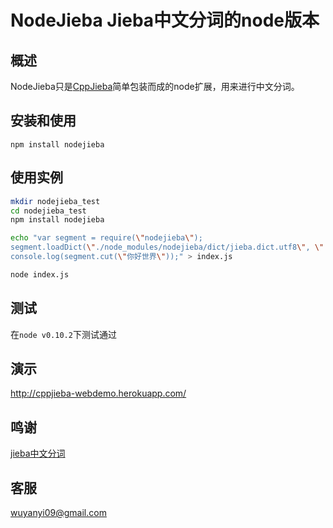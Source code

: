 # NodeJieba Jieba中文分词的node版本

## 概述

NodeJieba只是[CppJieba]简单包装而成的node扩展，用来进行中文分词。

## 安装和使用

`npm install nodejieba`

## 使用实例

```sh
mkdir nodejieba_test
cd nodejieba_test
npm install nodejieba

echo "var segment = require(\"nodejieba\");
segment.loadDict(\"./node_modules/nodejieba/dict/jieba.dict.utf8\", \"./node_modules/nodejieba/dict/hmm_model.utf8\");
console.log(segment.cut(\"你好世界\"));" > index.js

node index.js
```

## 测试

在`node v0.10.2`下测试通过

## 演示

http://cppjieba-webdemo.herokuapp.com/

## 鸣谢

[jieba中文分词](https://github.com/fxsjy/jieba)

## 客服

wuyanyi09@gmail.com

[blog1]:http://aszxqw.github.io/jekyll/update/2014/01/23/nodejs-chu-ti-yan.html
[CppJieba]:https://github.com/aszxqw/cppjieba.git
